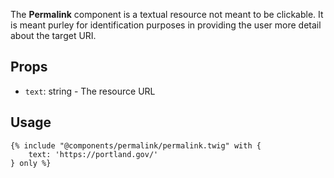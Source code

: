 
The **Permalink** component is a textual resource not meant to be clickable. It is meant purley for identification purposes in providing the user more detail about the target URI.

## Props

- `text`: string - The resource URL

## Usage

```twig
{% include "@components/permalink/permalink.twig" with {
    text: 'https://portland.gov/'
} only %}
```

